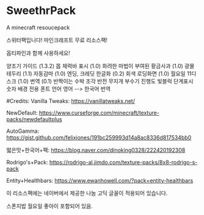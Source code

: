 # SweethrPack
A minecraft resoucepack

스위터팩입니다!
마인크래프트 무료 리소스팩!

옵티파인과 함께 사용하세요!

양조기 가이드 (1.3.2)
몹 체력바 표시 (1.0)
화려한 마법이 부여된 황금사과 (1.0)
광물 테두리 (1.1)
자동감마 (1.0)
엔딩, 크레딧 한글화 (0.2)
회색 로딩화면 (1.0)
월요일 11디스크 (1.0)
번역 (0.1)
반짝이는 수박 조각 반전
무지개 부수기 진행도
빛블럭 단계표시 숫자 배경
전용 폰트
언어 영어 --> 한국어 번역

#Credits:
Vanilla Tweaks: https://vanillatweaks.net/

NewDefault: https://www.curseforge.com/minecraft/texture-packs/newdefaultplus

AutoGamma: https://gist.github.com/felixjones/191bc259993d14a8ac8336d817534bb0

떫은맛+한국어+팩: https://blog.naver.com/dinoking0328/222420192308

Rodrigo's+Pack: https://rodrigo-al.jimdo.com/texture-packs/8x8-rodrigo-s-pack

Entity+Healthbars: https://www.ewanhowell.com/?pack=entity-healthbars

이 리소스팩에는 네이버에서 제공한 나눔 고딕 글꼴이 적용되어 있습니다.

스폰지밥 월요일 좋아이 포함되어 있음.
